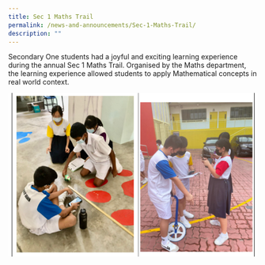 ```yaml
---
title: Sec 1 Maths Trail
permalink: /news-and-announcements/Sec-1-Maths-Trail/
description: ""
---
```

Secondary One students had a joyful and exciting learning experience during the annual Sec 1 Maths Trail. Organised by the Maths department, the learning experience allowed students to apply Mathematical concepts in real world context.

![](/images/News%20and%20Announcements/Sec%201%20Maths%20Trail/S01.png)